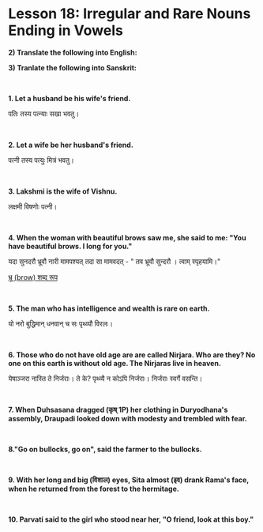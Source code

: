 # Lesson 18: Irregular and Rare Nouns Ending in Vowels

**2) Translate the following into English:**

**3) Tranlate the following into Sanskrit:** 

<BR> 

**1. Let a husband be his wife's friend.**

पतिः तस्य पत्न्याः सखा भवतु।

<BR>

**2. Let a wife be her husband's friend.**

पत्नी तस्य पत्युः मित्रं भवतु।

<BR>

**3. Lakshmi is the wife of Vishnu.**

लक्षमी विषणोः पत्नी।

<BR>

**4. When the woman with beautiful brows saw me, she said to me: "You have beautiful brows. I long for you."**

यदा  सुनदरौ भ्रूवौ नारी मामपश्यत् तदा सा मामवदत् - " तव भ्रूवौ सुन्दरौ । त्वाम् स्पृहयामि।"

[भ्रू (brow) शब्द रूप](https://knowledgegallery.in/bhru-shabd-roop-in-sanskrit/)

<BR>

**5. The man who has intelligence and wealth is rare on earth.**

यो नरो बुद्धिमान् धनवान् च सः पृथ्व्यौ विरलः।

<BR>

**6. Those who do not have old age are are called Nirjara. Who are they? No one on this earth is without old age. The Nirjaras live in heaven.**

येषाञ्जरा नास्ति ते निर्जराः। ते के? पृथ्व्यै न कोऽपि निर्जराः। निर्जराः स्वर्गे वसन्ति।

<BR>

**7. When Duhsasana dragged (कृष् 1P) her clothing in Duryodhana's assembly, Draupadi looked down with modesty and trembled with fear.**

<BR>

**8."Go on bullocks, go on", said the farmer to the bullocks.**

<BR>

**9. With her long and big (विशाल) eyes, Sita almost (इव) drank Rama's face, when he returned from the forest to the hermitage.**

<BR>

**10. Parvati said to the girl who stood near her, "O friend, look at this boy."**

